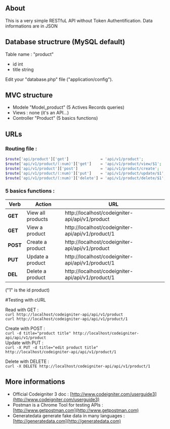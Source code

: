 ## About
This is a very simple RESTfuL API without Token Authentification. Data informations are in JSON
## Database structrure (MySQL default)
Table name : "product"

 * id int  
 * title string
 
Edit your "database.php" file ("application/config").
## MVC structure
 - Modele "Model_product" (5 Actives Records queries)
 - Views : none (it's an API...)
 - Controller "Product" (5 basics functions)

## URLs

### Routing file :
```php
$route['api/product']['get']			  = 'api/v1/product';  
$route['api/v1/product/(:num)']['get']	  = 'api/v1/product/view/$1';  
$route['api/v1/product']['post']		  = 'api/v1/product/create';  
$route['api/v1/product/(:num)']['put']	  = 'api/v1/product/update/$1';  
$route['api/v1/product/(:num)']['delete'] = 'api/v1/product/delete/$1';
```
### 5 basics functions :
| Verb		| Action			| URL 											 |
| --------- | ----------------- | ---------------------------------------------- |
| **GET**	| View all products	| http://localhost/codeigniter-api/api/v1/product   |
| **GET**	| View a product	| http://localhost/codeigniter-api/api/v1/product/1 |
| **POST**	| Create a product	| http://localhost/codeigniter-api/api/v1/product   |
| **PUT**	| Update a product	| http://localhost/codeigniter-api/api/v1/product/1 |
| **DEL**	| Delete a product	| http://localhost/codeigniter-api/api/v1/product/1 |
("1" is the id product)

#Testing with cURL

Read with GET :   
```curl http://localhost/codeigniter-api/api/v1/product```  
```curl http://localhost/codeigniter-api/api/v1/product/1```  

Create with POST :   
```curl -d title="product title" http://localhost/codeigniter-api/api/v1/product```  
Update with PUT :   
```curl -X PUT -d title="edit product title" http://localhost/codeigniter-api/api/v1/product/1```  

Delete with DELETE :  
```curl -X DELETE http://localhost/codeigniter-api/api/v1/product/1```  

## More informations
 - Official Codeigniter 3 doc : [http://www.codeigniter.com/userguide3](http://www.codeigniter.com/userguide3)
 - Postman is a Chrome Tool for testing APIs : [http://www.getpostman.com](http://www.getpostman.com) 
 - Generatedata generate fake data in many languages : [http://generatedata.com](http://generatedata.com)